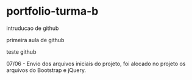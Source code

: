 # portfolio-turma-b
intruducao de github

primeira aula de github

teste github

07/06 - Envio dos arquivos iniciais do projeto, foi alocado no projeto os arquivos do Bootstrap e jQuery.
